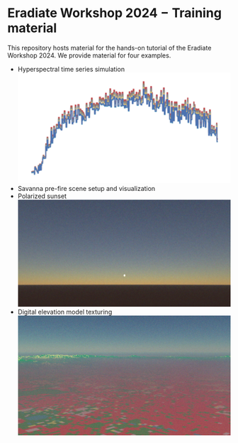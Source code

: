 # Eradiate Workshop 2024 − Training material

This repository hosts material for the hands-on tutorial of the Eradiate Workshop 2024. We provide material for four examples.

* Hyperspectral time series simulation <br/>
  ![Hyperspectral time series simulation](/images/hyperspectral_timeseries.png)
* Savanna pre-fire scene setup and visualization
* Polarized sunset <br/>
  ![Polarized sunset](/images/polarized_sunset.png)
* Digital elevation model texturing <br/>
  ![Digital elevation model texturing](/images/dem_texturing.png)
